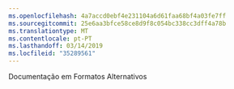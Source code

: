 ```yaml
---
ms.openlocfilehash: 4a7accd0ebf4e231104a6d61faa68bf4a03fe7ff
ms.sourcegitcommit: 25e6aa3bfce58ce8d9f8c054bc338cc3dff4a78b
ms.translationtype: MT
ms.contentlocale: pt-PT
ms.lasthandoff: 03/14/2019
ms.locfileid: "35289561"
---
```

Documentação em Formatos Alternativos